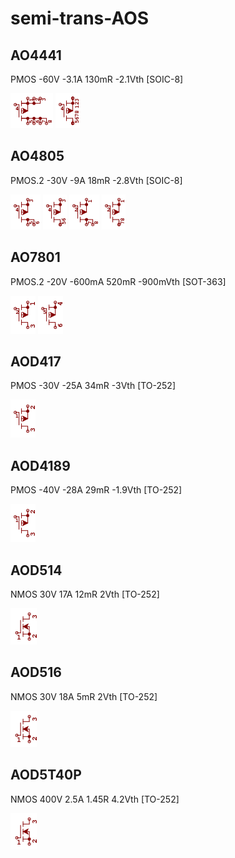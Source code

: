 # semi-trans-AOS

## AO4441
PMOS -60V -3.1A 130mR -2.1Vth [SOIC-8]

![AO4441__1__1](/images/_semi__PMOS-4D-3S__1__1.png?raw=true) 
![AO4441__1__2](/images/_semi__PMOS-4D-3S__1__2.png?raw=true) 

## AO4805
PMOS.2 -30V -9A 18mR -2.8Vth [SOIC-8]

![AO4805__1__1](/images/semi-trans-AOS__AO4805__1__1.png?raw=true) 
![AO4805__1__2](/images/semi-trans-AOS__AO4805__1__2.png?raw=true) 
![AO4805__2__1](/images/semi-trans-AOS__AO4805__2__1.png?raw=true) 
![AO4805__2__2](/images/semi-trans-AOS__AO4805__2__2.png?raw=true) 

## AO7801
PMOS.2 -20V -600mA 520mR -900mVth [SOT-363]

![AO7801__1__1](/images/semi-trans-AOS__AO7801__1__1.png?raw=true) 
![AO7801__2__1](/images/semi-trans-AOS__AO7801__2__1.png?raw=true) 

## AOD417
PMOS -30V -25A 34mR -3Vth [TO-252]

![AOD417__1__1](/images/semi-trans-AOS__AOD417__1__1.png?raw=true) 

## AOD4189
PMOS -40V -28A 29mR -1.9Vth [TO-252]

![AOD4189__1__1](/images/semi-trans-AOS__AOD417__1__1.png?raw=true) 

## AOD514
NMOS 30V 17A 12mR 2Vth [TO-252]

![AOD514__1__1](/images/semi-trans-NXP__2N7002PW__1__1.png?raw=true) 

## AOD516
NMOS 30V 18A 5mR 2Vth [TO-252]

![AOD516__1__1](/images/semi-trans-NXP__2N7002PW__1__1.png?raw=true) 

## AOD5T40P
NMOS 400V 2.5A 1.45R 4.2Vth [TO-252]

![AOD5T40P__1__1](/images/semi-trans-NXP__2N7002PW__1__1.png?raw=true) 

